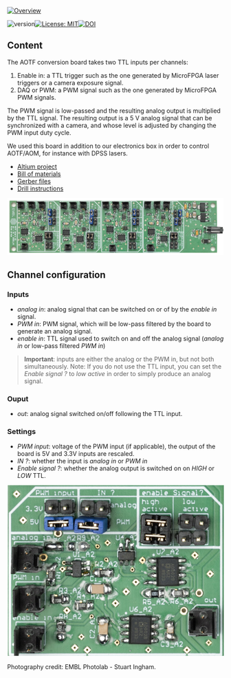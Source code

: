 <a href="https://mufpga.github.io/"><img src="https://raw.githubusercontent.com/mufpga/mufpga.github.io/main/img/logo_title.png" alt="Overview"/>

</a>


![version](https://img.shields.io/badge/version-3.1.1-blue)[![License: MIT](https://img.shields.io/badge/License-MIT-blue.svg)](https://opensource.org/licenses/MIT)[![DOI](https://zenodo.org/badge/410023495.svg)](https://zenodo.org/badge/latestdoi/410023495)

## Content

The AOTF conversion board takes two TTL inputs per channels:
1. Enable in: a TTL trigger such as the one generated by MicroFPGA laser triggers or a camera exposure signal.
2. DAQ or PWM: a PWM signal such as the one generated by MicroFPGA PWM signals.

The PWM signal is low-passed and the resulting analog output is multiplied by the TTL signal. The resulting output is a 5 V analog signal that can be synchronized with a camera, and whose level is adjusted by changing the PWM input duty cycle.

We used this board in addition to our electronics box in order to control AOTF/AOM, for instance with DPSS lasers.

- [Altium project](Altium_project)
- [Bill of materials](BOM)
- [Gerber files](Gerber)
- [Drill instructions](NC_Drill)

![AOTF-CB](AOTF-CB.jpg)


## Channel configuration

### Inputs
- _analog in_: analog signal that can be switched on or of by the _enable in_ signal.
- _PWM in_: PWM signal, which will be low-pass filtered by the board to generate an analog signal.
- _enable in_: TTL signal used to switch on and off the analog signal (_analog in_ or low-pass filtered _PWM in_)

> __Important__: inputs are either the analog or the PWM in, but not both simultaneously.
> Note: If you do not use the TTL input, you can set the _Enable signal ?_ to _low active_ in order to simply produce an analog signal.

### Ouput
- _out_: analog signal switched on/off following the TTL input.

### Settings
- _PWM input_: voltage of the PWM input (if applicable), the output of the board is 5V and 3.3V inputs are rescaled.
- _IN ?_: whether the input is _analog in_ or _PWM in_
- _Enable signal ?_: whether the analog output is switched on on _HIGH_ or _LOW_ TTL.


<img src="AOTF-CB_channel.jpg" width="600"/>

Photography credit: EMBL Photolab - Stuart Ingham.

